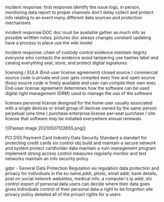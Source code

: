incident response: first response
	identify the issue
		logs, in person,  monitoring data
	report to proper channels
		don't delay
	collect and protect info relating to an event
		many different data sources and protection mechanisms

incident response:DOC
	doc must be available
	gather as much info as possible
		writtten notes, pictures
	doc always changes
		constant updating
		have a process in place
		use the wiki model

incident response: chain of custody
	control evidence
		maintain itegrity
	everyone who contacts the evidence
		avoid tampering
			use hashes
	label and catalog everything
		seal, store, and protect
		digital signatures




licensing / EULA (End-user license agreement)
	closed source / commercial
		source code is private
		end user gets compiled exec
	free and open source (foss)
		soucre code is freely available
		end user can compile their own exec
	End-user license agreement
		determines how the software can be used
	digital right management (DRM)
		used to manage the use of the software



licenses 
	personal license
	 	designed for the home user
		usually associated with a single devices
			or small group of devices owned by the same person
		perpetual (one time ) purchase
	enterprise license
		per-seat purchase / site license
		that software may be installed everywhere
		annual renewals



![[Pasted image 20210507102655.png]]




PCI DSS
	Payment Card Industry Data Security Standard
		a standart for protecting credit cards
	six control obj
		build and maintain a secure network and system
		protect cardholder data
		maintain a vuln management program
		implement strong access control measures
		regularly monitor and test networks
		maintain an info security policy
		


gdpr - General Data Protection Regulation
	eu regulation
		data protection and privacy for individuals in the eu
		name,addr, photo, email addr, bank details, post on social network webstites, medical info, a computer's ip addr, etc
	control export of personal data
		users can decide where their data goes
	gives individuals control of their personal data
		a right to be forgotten
	site privacy  policy
		detailed all of the privact rights for a users
		